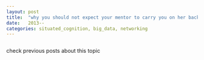 ```yaml
---
layout: post
title:  "why you should not expect your mentor to carry you on her back"
date:   2013--
categories: situated_cognition, big_data, networking
---
```


![]()

check previous posts about this topic

